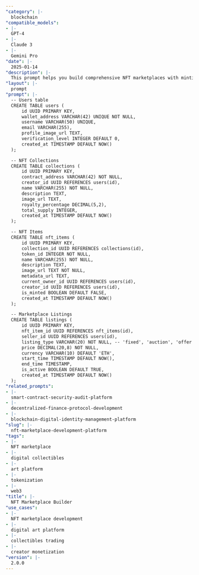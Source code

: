```yaml
---
"category": |-
  blockchain
"compatible_models":
- |-
  GPT-4
- |-
  Claude 3
- |-
  Gemini Pro
"date": |-
  2025-01-14
"description": |-
  This prompt helps you build comprehensive NFT marketplaces with minting, trading, royalties, and creator tools for digital art, collectibles, and tokenized assets.
"layout": |-
  prompt
"prompt": |-
  -- Users table
  CREATE TABLE users (
      id UUID PRIMARY KEY,
      wallet_address VARCHAR(42) UNIQUE NOT NULL,
      username VARCHAR(50) UNIQUE,
      email VARCHAR(255),
      profile_image_url TEXT,
      verification_level INTEGER DEFAULT 0,
      created_at TIMESTAMP DEFAULT NOW()
  );

  -- NFT Collections
  CREATE TABLE collections (
      id UUID PRIMARY KEY,
      contract_address VARCHAR(42) NOT NULL,
      creator_id UUID REFERENCES users(id),
      name VARCHAR(255) NOT NULL,
      description TEXT,
      image_url TEXT,
      royalty_percentage DECIMAL(5,2),
      total_supply INTEGER,
      created_at TIMESTAMP DEFAULT NOW()
  );

  -- NFT Items
  CREATE TABLE nft_items (
      id UUID PRIMARY KEY,
      collection_id UUID REFERENCES collections(id),
      token_id INTEGER NOT NULL,
      name VARCHAR(255) NOT NULL,
      description TEXT,
      image_url TEXT NOT NULL,
      metadata_url TEXT,
      current_owner_id UUID REFERENCES users(id),
      creator_id UUID REFERENCES users(id),
      is_minted BOOLEAN DEFAULT FALSE,
      created_at TIMESTAMP DEFAULT NOW()
  );

  -- Marketplace Listings
  CREATE TABLE listings (
      id UUID PRIMARY KEY,
      nft_item_id UUID REFERENCES nft_items(id),
      seller_id UUID REFERENCES users(id),
      listing_type VARCHAR(20) NOT NULL, -- 'fixed', 'auction', 'offer'
      price DECIMAL(20,8) NOT NULL,
      currency VARCHAR(10) DEFAULT 'ETH',
      start_time TIMESTAMP DEFAULT NOW(),
      end_time TIMESTAMP,
      is_active BOOLEAN DEFAULT TRUE,
      created_at TIMESTAMP DEFAULT NOW()
  );
"related_prompts":
- |-
  smart-contract-security-audit-platform
- |-
  decentralized-finance-protocol-development
- |-
  blockchain-digital-identity-management-platform
"slug": |-
  nft-marketplace-development-platform
"tags":
- |-
  NFT marketplace
- |-
  digital collectibles
- |-
  art platform
- |-
  tokenization
- |-
  web3
"title": |-
  NFT Marketplace Builder
"use_cases":
- |-
  NFT marketplace development
- |-
  digital art platform
- |-
  collectibles trading
- |-
  creator monetization
"version": |-
  2.0.0
---
```


